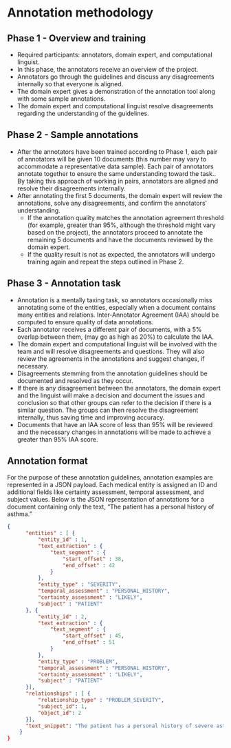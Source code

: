 # Annotation methodology

## Phase 1 - Overview and training

* Required participants: annotators, domain expert, and computational linguist.
* In this phase, the annotators receive an overview of the project.
* Annotators go through the guidelines and discuss any disagreements internally so that everyone is aligned.
* The domain expert gives a demonstration of the annotation tool along with some sample annotations.
* The domain expert and computational linguist resolve disagreements regarding the understanding of the guidelines.

## Phase 2 - Sample annotations

* After the annotators have been trained according to Phase 1, each pair of annotators will be given 10 documents (this number may vary to accommodate a representative data sample). Each pair of annotators annotate together to ensure the same understanding toward the task.. By taking this approach of working in pairs, annotators are aligned and resolve their disagreements internally.
* After annotating the first 5 documents, the domain expert will review the annotations, solve any disagreements, and confirm the annotators’ understanding.
  * If the annotation quality matches the annotation agreement threshold (for example, greater than 95%, although the threshold might vary based on the project), the annotators proceed to annotate the remaining 5 documents and have the documents reviewed by the domain expert.
  * If the quality result is not as expected, the annotators will undergo training again and repeat the steps outlined in Phase 2.

## Phase 3 - Annotation task

* Annotation is a mentally taxing task, so annotators occasionally miss annotating some of the entities, especially when a document contains many entities and relations. Inter-Annotator Agreement (IAA) should be computed to ensure quality of data annotations.
* Each annotator receives a different pair of documents, with a 5% overlap between them, (may go as high as 20%) to calculate the IAA.
* The domain expert and computational linguist will be involved with the team and will resolve disagreements and questions. They will also review the agreements in the annotations and suggest changes, if necessary.
* Disagreements stemming from the annotation guidelines should be documented and resolved as they occur.
* If there is any disagreement between the annotators, the domain expert and the linguist will make a decision and document the issues and conclusion so that other groups can refer to the decision if there is a similar question. The groups can then resolve the disagreement internally, thus saving time and improving accuracy.
* Documents that have an IAA score of less than 95% will be reviewed and the necessary changes in annotations will be made to achieve a greater than 95% IAA score.

## Annotation format

For the purpose of these annotation guidelines, annotation examples are represented in a JSON payload. Each medical entity is assigned an ID and additional fields like certainty assessment, temporal assessment, and subject values. Below is the JSON representation of annotations for a document containing only the text, “The patient has a personal history of asthma.”

```json
{
      "entities" : [ {
          "entity_id" : 1,
          "text_extraction" : {
              "text_segment" : {
                  "start_offset" : 38,
                  "end_offset" : 42
              }
          },
          "entity_type" : "SEVERITY",
          "temporal_assessment" : "PERSONAL_HISTORY",
          "certainty_assessment" : "LIKELY",
          "subject" : "PATIENT"
      }, {
          "entity_id" : 2,
          "text_extraction" : {
              "text_segment" : {
                  "start_offset" : 45,
                  "end_offset" : 51
              }
          },
          "entity_type" : "PROBLEM",
          "temporal_assessment" : "PERSONAL_HISTORY",
          "certainty_assessment" : "LIKELY",
          "subject" : "PATIENT"
      }],
      "relationships" : [ {
          "relationship_type" : "PROBLEM_SEVERITY",
          "subject_id": 1,
          "object_id": 2
      }],
      "text_snippet": "The patient has a personal history of severe asthma."
    }
}
```

